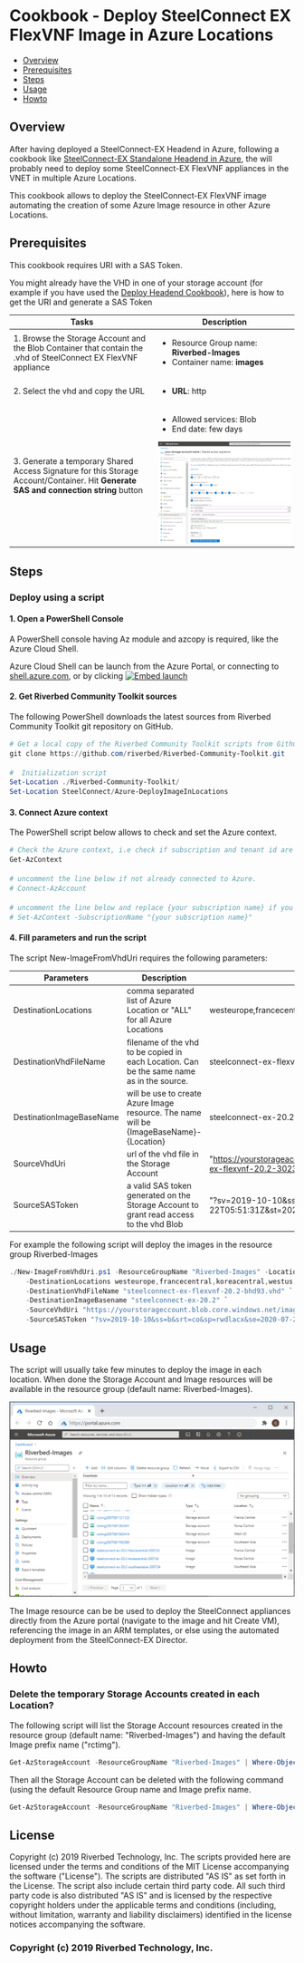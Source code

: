 # Cookbook - Deploy SteelConnect EX FlexVNF Image in Azure Locations

- [Overview](#overview)
- [Prerequisites](#prerequisites)
- [Steps](#steps)
- [Usage](#usage)
- [Howto](#howto)

## Overview

After having deployed a SteelConnect-EX Headend in Azure, following a cookbook like [SteelConnect-EX Standalone Headend in Azure](../Azure-DeployHeadend), the will probably need to deploy some SteelConnect-EX FlexVNF appliances in the VNET in multiple Azure Locations.

This cookbook allows to deploy the SteelConnect-EX FlexVNF image automating the creation of some Azure Image resource in other Azure Locations.

## Prerequisites

This cookbook requires URI with a SAS Token.

You might already have the VHD in one of your storage account (for example if you have used the [Deploy Headend Cookbook](../Azure-DeployHeadend)), here is how to get the URI and generate a SAS Token

| Tasks | Description |
| --- | --- |
| 1. Browse the Storage Account and the Blob Container that contain the .vhd of SteelConnect EX FlexVNF appliance |<ul><li>Resource Group name: **Riverbed-Images**</li><li>Container name: **images**</li></ul> |
| 2. Select the vhd and copy the URL |<ul><li>**URL**: http</li></ul> |
| 3. Generate a temporary Shared Access Signature for this Storage Account/Container. Hit **Generate SAS and connection string** button | <ul><li>Allowed services: Blob</li><li>End date: few days</li></ul>![azure-sa-sas-creation](images/azure-sa-sas-creation.png)|


## Steps

### Deploy using a script

#### 1. Open a PowerShell Console 

A PowerShell console having Az module and azcopy is required, like the Azure Cloud Shell.

Azure Cloud Shell can be launch from the Azure Portal, or connecting to [shell.azure.com](https://shell.azure.com), or by clicking
[![Embed launch](https://shell.azure.com/images/launchcloudshell.png "Launch Azure Cloud Shell")](https://shell.azure.com)

#### 2. Get Riverbed Community Toolkit sources

The following PowerShell downloads the latest sources from Riverbed Community Toolkit git repository on GitHub.

```PowerShell
# Get a local copy of the Riverbed Community Toolkit scripts from Github
git clone https://github.com/riverbed/Riverbed-Community-Toolkit.git

#  Initialization script
Set-Location ./Riverbed-Community-Toolkit/
Set-Location SteelConnect/Azure-DeployImageInLocations
```

#### 3. Connect Azure context

The PowerShell script below allows to check and set the Azure context.

```PowerShell
# Check the Azure context, i.e check if subscription and tenant id are correct
Get-AzContext

# uncomment the line below if not already connected to Azure.
# Connect-AzAccount

# uncomment the line below and replace {your subscription name} if you need to select a different subscription
# Set-AzContext -SubscriptionName "{your subscription name}"
```

#### 4. Fill parameters and run the script

The script New-ImageFromVhdUri requires the following parameters:

| Parameters | Description | Example |
| --- | --- | --- | 
| DestinationLocations | comma separated list of Azure Location or "ALL" for all Azure Locations | westeurope,francecentral,koreacentral  or  ALL |
| DestinationVhdFileName | filename of the vhd to be copied in each Location. Can be the same name as in the source. | steelconnect-ex-flexvnf-20.2.vhd
| DestinationImageBaseName | will be use to create Azure Image resource. The name will be {ImageBaseName}-{Location} |  steelconnect-ex-20.2 |
| SourceVhdUri | url of the vhd file in the Storage Account | "https://yourstorageaccount.blob.core.windows.net/images/steelconnect-ex-flexvnf-20.2-30239j.vhd"
| SourceSASToken | a valid SAS token generated on the Storage Account to grant read access to the vhd Blob | "?sv=2019-10-10&ss=b&srt=co&sp=rwdlacx&se=2020-07-22T05:51:31Z&st=2020-07-21T21:51:31Z&spr=https&sig=JAFoNef" |

For example the following script will deploy the images in the resource group Riverbed-Images

```PowerShell
./New-ImageFromVhdUri.ps1 -ResourceGroupName "Riverbed-Images" -Location "westeurope" `
    -DestinationLocations westeurope,francecentral,koreacentral,westus,southeastasia `
    -DestinationVhdFileName "steelconnect-ex-flexvnf-20.2-bhd93.vhd" `
    -DestinationImageBasename "steelconnect-ex-20.2" `
    -SourceVhdUri "https://yourstorageccount.blob.core.windows.net/images/steelconnect-ex-flexvnf-20.2.vhd" `
    -SourceSASToken "?sv=2019-10-10&ss=b&srt=co&sp=rwdlacx&se=2020-07-22T05:51:31Z&st=2020-07-21T21:51:31Z&spr=https&sig=JAFoNefbVBktBuWIe2sYTNV3bCf1jjx%2FuERl%2FC%2BSsWo%3D"
```

## Usage

The script will usually take few minutes to deploy the image in each location. When done the Storage Account and Image resources will be available in the resource group (default name: Riverbed-Images).

![images in resource group](images/resource-group-steelconnect-ex-images.png)

The Image resource can be be used to deploy the SteelConnect appliances directly from the Azure portal (navigate to the image and hit Create VM), referencing the image in an ARM templates, or else using the automated deployment from the SteelConnect-EX Director.


## Howto

### Delete the temporary Storage Accounts created in each Location?

The following script will list the Storage Account resources created in the resource group (default name: "Riverbed-Images") and having the default Image prefix name ("rctimg").

```PowerShell
Get-AzStorageAccount -ResourceGroupName "Riverbed-Images" | Where-Object { $_.StorageAccountName -like "rctimg*" } | Select-Object StorageAccountName,ResourceGroupName,Location
```

Then all the Storage Account can be deleted with the following command (using the default Resource Group name and Image prefix name.

```PowerShell
Get-AzStorageAccount -ResourceGroupName "Riverbed-Images" | Where-Object { $_.StorageAccountName -like "rctimg*" } | Remove-AzStorageAccount -Force
```

## License

Copyright (c) 2019 Riverbed Technology, Inc.
The scripts provided here are licensed under the terms and conditions of the MIT License accompanying the software ("License"). The scripts are distributed "AS IS" as set forth in the License. The script also include certain third party code. All such third party code is also distributed "AS IS" and is licensed by the respective copyright holders under the applicable terms and conditions (including, without limitation, warranty and liability disclaimers) identified in the license notices accompanying the software.

### Copyright (c) 2019 Riverbed Technology, Inc.
